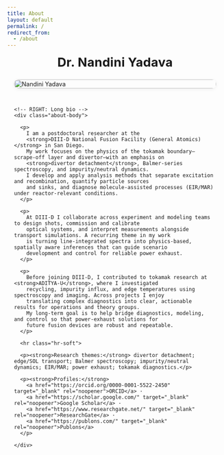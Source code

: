 ```yaml
---
title: About
layout: default
permalink: /
redirect_from:
  - /about
---
```



<style>
/* ====== Clean About layout (like the screenshot) ====== */
.about-wrap{
  max-width: 1100px; margin: 0 auto; padding: 0 1rem 2rem;
}
.about-title{
  text-align: center; font-size: clamp(1.8rem, 2.6vw, 2.4rem);
  font-weight: 700; letter-spacing:.01em; margin: .2rem 0 1.4rem;
}
.about-grid{
  display:grid; grid-template-columns: 360px 1fr; gap: 28px; align-items:start;
}
@media (max-width: 980px){ .about-grid{ grid-template-columns:1fr; } }

.about-photo img{
  width:100%; height:auto; display:block; border-radius:10px;
  box-shadow: 0 2px 10px rgba(0,0,0,.06);
}

/* readable paragraphs like the example */
.about-body p{
  margin: .75rem 0; line-height: 1.7; font-size: 1.02rem; color:#222;
}
.about-body a{ color:#0d3ea9; font-weight:600; text-decoration: underline; }
.about-body strong{ font-weight:700; }
.about-body em{ font-style: italic; }

/* optional subtle divider between main paragraphs and the list below */
.hr-soft{ height:1px; background:#e6e6e6; border:0; margin: 1.4rem 0; }
</style>

<div class="about-wrap">
  <h1 class="about-title">Dr. Nandini Yadava</h1>

  <div class="about-grid">
    <!-- LEFT: Photo -->
    <div class="about-photo">
      <!-- Put your image here -->
      <img src="{{ site.baseurl }}/assets/image/Nandini_Yadava.jpg" alt="Nandini Yadava">
    </div>

    <!-- RIGHT: Long bio -->
    <div class="about-body">

      <p>
        I am a postdoctoral researcher at the
        <strong>DIII-D National Fusion Facility (General Atomics)</strong> in San Diego.
        My work focuses on the physics of the tokamak boundary—scrape-off layer and divertor—with an emphasis on
        <strong>divertor detachment</strong>, Balmer-series spectroscopy, and impurity/neutral dynamics.
        I develop and apply analysis methods that separate excitation and recombination, quantify particle sources
        and sinks, and diagnose molecule-assisted processes (EIR/MAR) under reactor-relevant conditions.
      </p>

      <p>
        At DIII-D I collaborate across experiment and modeling teams to design shots, commission and calibrate
        optical systems, and interpret measurements alongside transport simulations. A recurring theme in my work
        is turning line-integrated spectra into physics-based, spatially aware inferences that can guide scenario
        development and control for reliable power exhaust.
      </p>

      <p>
        Before joining DIII-D, I contributed to tokamak research at <strong>ADITYA-U</strong>, where I investigated
        recycling, impurity influx, and edge temperatures using spectroscopy and imaging. Across projects I enjoy
        translating complex diagnostics into clear, actionable results for operations and theory groups.
        My long-term goal is to help bridge diagnostics, modeling, and control so that power-exhaust solutions for
        future fusion devices are robust and repeatable.
      </p>

      <hr class="hr-soft">

      <p><strong>Research themes:</strong> divertor detachment; edge/SOL transport; Balmer spectroscopy; impurity/neutral dynamics; EIR/MAR; power exhaust; tokamak diagnostics.</p>

      <p><strong>Profiles:</strong>
        <a href="https://orcid.org/0000-0001-5522-2450" target="_blank" rel="noopener">ORCID</a> ·
        <a href="https://scholar.google.com/" target="_blank" rel="noopener">Google Scholar</a> ·
        <a href="https://www.researchgate.net/" target="_blank" rel="noopener">ResearchGate</a> ·
        <a href="https://publons.com/" target="_blank" rel="noopener">Publons</a>
      </p>

    </div>
  </div>
</div>
